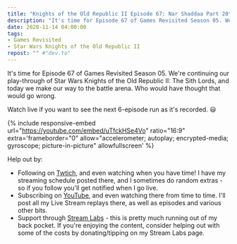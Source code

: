```yaml
---
title: "Knights of the Old Republic II Episode 67: Nar Shaddaa Part 20"
description: "It's time for Episode 67 of Games Revisited Season 05. We're continuing our play-through of Star Wars Knights of the Old Republic II: The Sith Lords, and today we make our way to the battle arena. Who would have thought that would go wrong."
date: 2020-11-14 04:00:00
tags:
- Games Revisited
- Star Wars Knights of the Old Republic II
repost: "" #"dev.to"
---
```


It's time for Episode 67 of Games Revisited Season 05. We're continuing our play-through of Star Wars Knights of the Old Republic II: The Sith Lords, and today we make our way to the battle arena. Who would have thought that would go wrong.

Watch live if you want to see the next 6-episode run as it's recorded. :smiley:
<!--more-->

{% include responsive-embed url="https://youtube.com/embed/uTfckHSe4Vo" ratio="16:9" extra='frameborder="0" allow="accelerometer; autoplay; encrypted-media; gyroscope; picture-in-picture" allowfullscreen' %}

Help out by:
 * Following on [Twtich](https://twitch.tv/AnonJr_Live), and even watching when you have time! I have my streaming schedule posted there, and I sometimes do random extras - so if you follow you'll get notified when I go live.
 * Subscribing on [YouTube](http://www.youtube.com/channel/UCXafqhKHbkSUIrq0LAuu0tw), and even watching there from time to time. I'll post all my Live Stream replays there, as well as episodes and various other bits.
 * Support through [Stream Labs](https://streamlabs.com/anonjr_live) - this is pretty much running out of my back pocket. If you're enjoying the content, consider helping out with some of the costs by donating/tipping on my Stream Labs page.
